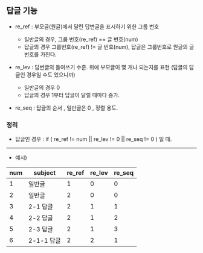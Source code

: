 ## 답글 기능 

 - re_ref : 부모글(원글)에서 달린 답변글을 표시하기 위한 그룹 번호
     - 일반글의 경우, 그룹 번호(re_ref) == 글 번호(num)
     - 답글의 경우 그룹번호(re_ref) != 글 번호(num), 답글은 그룹번호로 원글의 글 번호를 가진다. 

 - re_lev : 답변글의 들여쓰기 수준. 위에 부모글이 몇 개나 되는지를 표현 (답글의 답글인 경우일 수도 있으니까)
    - 일반글의 경우 0 
    - 답글의 경우 1부터 답글이 달릴 때마다 증가.

 - re_seq : 답글의 순서 , 일반글은 0 , 정렬 용도.


### 정리  
- 답글인 경우 : if ( re_ref != num || re_lev != 0 || re_seq != 0 ) 일 때. 
----
- 예시)

| num | subject | re_ref | re_lev | re_seq|
|-----|--------|-------|-------|------|
| 1 | 일반글 | 1 | 0 | 0 |
| 2 | 일반글| 2  | 0 | 0 |
| 3| 2-1 답글| 2| 1 | 1 |
|4 | 2-2 답글| 2 | 1 | 2 |
|5| 2-3 답글| 2 | 1 | 3| 
| 6| 2-1-1 답글 | 2 | 2 | 1 |
